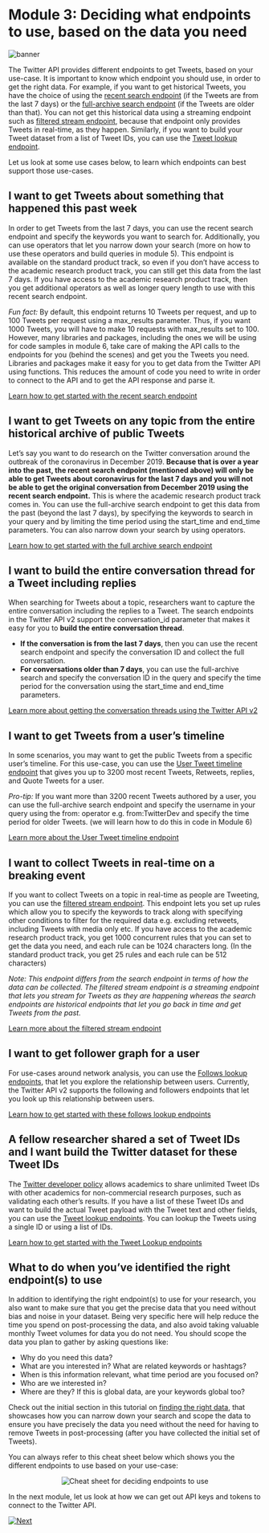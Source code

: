 # Module 3: Deciding what endpoints to use, based on the data you need

![banner](../assets/banner.png)

The Twitter API provides different endpoints to get Tweets, based on your use-case. It is important to know which endpoint you should use, in order to get the right data. For example, if you want to get historical Tweets, you have the choice of using the [recent search endpoint](https://developer.twitter.com/en/docs/twitter-api/tweets/search/introduction) (if the Tweets are from the last 7 days) or the [full-archive search endpoint](https://developer.twitter.com/en/docs/twitter-api/tweets/search/quick-start/full-archive-search) (if the Tweets are older than that). You can not get this historical data using a streaming endpoint such as [filtered stream endpoint](https://developer.twitter.com/en/docs/twitter-api/tweets/filtered-stream/introduction), because that endpoint only provides Tweets in real-time, as they happen. Similarly, if you want to build your Tweet dataset from a list of Tweet IDs, you can use the [Tweet lookup endpoint](https://developer.twitter.com/en/docs/twitter-api/tweets/lookup/introduction).

Let us look at some use cases below, to learn which endpoints can best support those use-cases.

## I want to get Tweets about something that happened this past week

In order to get Tweets from the last 7 days, you can use the recent search endpoint and specify the keywords you want to search for. Additionally, you can use operators that let you narrow down your search (more on how to use these operators and build queries in module 5). This endpoint is available on the standard product track, so even if you don’t have access to the academic research product track, you can still get this data from the last 7 days. If you have access to the academic research product track, then you get additional operators as well as longer query length to use with this recent search endpoint.

*Fun fact:* By default, this endpoint returns 10 Tweets per request, and up to 100 Tweets per request using a max_results parameter. Thus, if you want 1000 Tweets, you will have to make 10 requests with max_results set to 100. However, many libraries and packages, including the ones we will be using for code samples in module 6, take care of making the API calls to the endpoints for you (behind the scenes) and get you the Tweets you need. Libraries and packages make it easy for you to get data from the Twitter API using functions. This reduces the amount of code you need to write in order to connect to the API and to get the API response and parse it.

[Learn how to get started with the recent search endpoint](https://developer.twitter.com/en/docs/twitter-api/tweets/search/introduction)

## I want to get Tweets on any topic from the entire historical archive of public Tweets

Let’s say you want to do research on the Twitter conversation around the outbreak of the coronavirus in December 2019. **Because that is over a year into the past, the recent search endpoint (mentioned above) will only be able to get Tweets about coronavirus for the last 7 days and you will not be able to get the original conversation from December 2019 using the recent search endpoint.** This is where the academic research product track comes in. You can use the full-archive search endpoint to get this data from the past (beyond the last 7 days), by specifying the keywords to search in your query and by limiting the time period using the start_time and end_time parameters. You can also narrow down your search by using operators.

[Learn how to get started with the full archive search endpoint](https://developer.twitter.com/en/docs/twitter-api/tweets/search/quick-start/full-archive-search)

## I want to build the entire conversation thread for a Tweet including replies

When searching for Tweets about a topic, researchers want to capture the entire conversation including the replies to a Tweet. The search endpoints in the Twitter API v2 support the conversation_id parameter that makes it easy for you to **build the entire conversation thread**.

- **If the conversation is from the last 7 days**, then you can use the recent search endpoint and specify the conversation ID and collect the full conversation.
- **For conversations older than 7 days**, you can use the full-archive search and specify the conversation ID in the query and specify the time period for the conversation using the start_time and end_time parameters.

[Learn more about getting the conversation threads using the Twitter API v2](https://developer.twitter.com/en/docs/twitter-api/conversation-id)

## I want to get Tweets from a user’s timeline

In some scenarios, you may want to get the public Tweets from a specific user’s timeline. For this use-case, you can use the [User Tweet timeline endpoint](https://developer.twitter.com/en/docs/twitter-api/tweets/timelines/introduction) that gives you up to 3200 most recent Tweets, Retweets, replies, and Quote Tweets for a user.

*Pro-tip:* If you want more than 3200 recent Tweets authored by a user, you can use the full-archive search endpoint and specify the username in your query using the from: operator e.g. from:TwitterDev and specify the time period for older Tweets. (we will learn how to do this in code in Module 6)

[Learn more about the User Tweet timeline endpoint](https://developer.twitter.com/en/docs/twitter-api/tweets/timelines/introduction)

## I want to collect Tweets in real-time on a breaking event

If you want to collect Tweets on a topic in real-time as people are Tweeting, you can use the [filtered stream endpoint](https://developer.twitter.com/en/docs/twitter-api/tweets/filtered-stream/introduction). This endpoint lets you set up rules which allow you to specify the keywords to track along with specifying other conditions to filter for the required data e.g. excluding retweets, including Tweets with media only etc.  If you have access to the academic research product track, you get 1000 concurrent rules that you can set to get the data you need, and each rule can be 1024 characters long. (In the standard product track, you get 25 rules and each rule can be 512 characters)

*Note: This endpoint differs from the search endpoint in terms of how the data can be collected. The filtered stream endpoint is a streaming endpoint that lets you stream for Tweets as they are happening whereas the search endpoints are historical endpoints that let you go back in time and get Tweets from the past.*

[Learn more about the filtered stream endpoint](https://developer.twitter.com/en/docs/twitter-api/tweets/filtered-stream/introduction)

## I want to get follower graph for a user

For use-cases around network analysis, you can use the [Follows lookup endpoints](https://developer.twitter.com/en/docs/twitter-api/users/follows/quick-start/follows-lookup), that let you explore the relationship between users. Currently, the Twitter API v2 supports the following and followers endpoints that let you look up this relationship between users.

[Learn how to get started with these follows lookup endpoints](https://developer.twitter.com/en/docs/twitter-api/users/follows/quick-start/follows-lookup)

## A fellow researcher shared a set of Tweet IDs and I want build the Twitter dataset for these Tweet IDs

The [Twitter developer policy](https://developer.twitter.com/en/developer-terms/policy) allows academics to share unlimited Tweet IDs with other academics for non-commercial research purposes, such as validating each other’s results. If you have a list of these Tweet IDs and want to build the actual Tweet payload with the Tweet text and other fields, you can use the [Tweet lookup endpoints](https://developer.twitter.com/en/docs/twitter-api/tweets/lookup/introduction). You can lookup the Tweets using a single ID or using a list of IDs.

[Learn how to get started with the Tweet Lookup endpoints](https://developer.twitter.com/en/docs/twitter-api/tweets/lookup/introduction)

## What to do when you’ve identified the right endpoint(s) to use

In addition to identifying the right endpoint(s) to use for your research, you also want to make sure that you get the precise data that you need without bias and noise in your dataset. Being very specific here will help reduce the time you spend on post-processing the data, and also avoid taking valuable monthly Tweet volumes for data you do not need.
You should scope the data you plan to gather by asking questions like:

- Why do you need this data?
- What are you interested in? What are related keywords or hashtags?
- When is this information relevant, what time period are you focused on?
- Who are we interested in?
- Where are they? If this is global data, are your keywords global too?

Check out the initial section in this tutorial on [finding the right data](https://twitterdev.github.io/do_more_with_twitter_data/finding_the_right_data.html#finding-the-right-data), that showcases how you can narrow down your search and scope the data to ensure you have precisely the data you need without the need for having to remove Tweets in post-processing (after you have collected the initial set of Tweets).

You can always refer to this cheat sheet below which shows you the different endpoints to use based on your use-case:

<p align="center">
  <img src="../cheatsheets/deciding_which_endpoint_to_use.png" alt="Cheat sheet for deciding endpoints to use"/>
</p>

In the next module, let us look at how we can get out API keys and tokens to connect to the Twitter API.

[![Next](../assets/next.png)](../modules/4-getting-your-keys-and-token.md)
